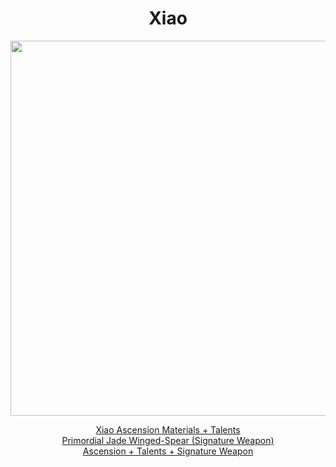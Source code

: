 <body>
  <div align="center">
    <h1> Xiao </h1>
<img src="https://static.wikia.nocookie.net/gensin-impact/images/5/5d/Character_Xiao_Full_Wish.png/revision/latest?cb=20220507154523" width=600>
<p></p>
<a href="">Xiao Ascension Materials + Talents</a><br>
<a href="">Primordial Jade Winged-Spear (Signature Weapon)</a><br>
<a href="">Ascension + Talents + Signature Weapon</a>
  
  </div>
</body>
